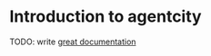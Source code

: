 # Introduction to agentcity

TODO: write [great documentation](http://jacobian.org/writing/what-to-write/)
